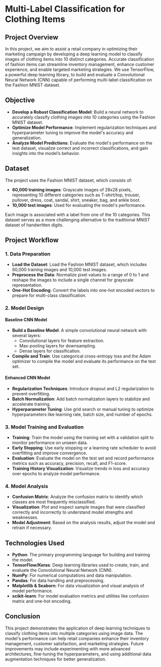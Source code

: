 # Multi-Label Classification for Clothing Items

## Project Overview

In this project, we aim to assist a retail company in optimizing their marketing campaign by developing a deep learning model to classify images of clothing items into 10 distinct categories. Accurate classification of fashion items can streamline inventory management, enhance customer experience, and enable targeted marketing strategies. We use TensorFlow, a powerful deep learning library, to build and evaluate a Convolutional Neural Network (CNN) capable of performing multi-label classification on the Fashion MNIST dataset.

## Objective

- **Develop a Robust Classification Model**: Build a neural network to accurately classify clothing images into 10 categories using the Fashion MNIST dataset.
- **Optimize Model Performance**: Implement regularization techniques and hyperparameter tuning to improve the model's accuracy and generalization.
- **Analyze Model Predictions**: Evaluate the model's performance on the test dataset, visualize correct and incorrect classifications, and gain insights into the model’s behavior.

## Dataset

The project uses the Fashion MNIST dataset, which consists of:
- **60,000 training images**: Grayscale images of 28x28 pixels, representing 10 different categories such as T-shirt/top, trouser, pullover, dress, coat, sandal, shirt, sneaker, bag, and ankle boot.
- **10,000 test images**: Used for evaluating the model's performance.

Each image is associated with a label from one of the 10 categories. This dataset serves as a more challenging alternative to the traditional MNIST dataset of handwritten digits.

## Project Workflow

### 1. Data Preparation

- **Load the Dataset**: Load the Fashion MNIST dataset, which includes 60,000 training images and 10,000 test images.
- **Preprocess the Data**: Normalize pixel values to a range of 0 to 1 and reshape the images to include a single channel for grayscale representation.
- **One-Hot Encoding**: Convert the labels into one-hot encoded vectors to prepare for multi-class classification.

### 2. Model Design

#### Baseline CNN Model
- **Build a Baseline Model**: A simple convolutional neural network with several layers:
  - Convolutional layers for feature extraction.
  - Max-pooling layers for downsampling.
  - Dense layers for classification.
- **Compile and Train**: Use categorical cross-entropy loss and the Adam optimizer to compile the model and evaluate its performance on the test set.

#### Enhanced CNN Model
- **Regularization Techniques**: Introduce dropout and L2 regularization to prevent overfitting.
- **Batch Normalization**: Add batch normalization layers to stabilize and accelerate training.
- **Hyperparameter Tuning**: Use grid search or manual tuning to optimize hyperparameters like learning rate, batch size, and number of epochs.

### 3. Model Training and Evaluation

- **Training**: Train the model using the training set with a validation split to monitor performance on unseen data.
- **Early Stopping**: Use early stopping or a learning rate scheduler to avoid overfitting and improve convergence.
- **Evaluation**: Evaluate the model on the test set and record performance metrics such as accuracy, precision, recall, and F1-score.
- **Training History Visualization**: Visualize trends in loss and accuracy over epochs to analyze model performance.

### 4. Model Analysis

- **Confusion Matrix**: Analyze the confusion matrix to identify which classes are most frequently misclassified.
- **Visualization**: Plot and inspect sample images that were classified correctly and incorrectly to understand model strengths and weaknesses.
- **Model Adjustment**: Based on the analysis results, adjust the model and retrain if necessary.

## Technologies Used

- **Python**: The primary programming language for building and training the model.
- **TensorFlow/Keras**: Deep learning libraries used to create, train, and evaluate the Convolutional Neural Network (CNN).
- **NumPy**: For numerical computations and data manipulation.
- **Pandas**: For data handling and preprocessing.
- **Matplotlib & Seaborn**: For data visualization and visual analysis of model performance.
- **scikit-learn**: For model evaluation metrics and utilities like confusion matrix and one-hot encoding.

## Conclusion

This project demonstrates the application of deep learning techniques to classify clothing items into multiple categories using image data. The model's performance can help retail companies enhance their inventory management, customer satisfaction, and marketing strategies. Future improvements may include experimenting with more advanced architectures, fine-tuning the hyperparameters, and using additional data augmentation techniques for better generalization.


